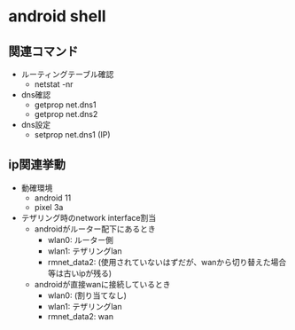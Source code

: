 # android shell

## 関連コマンド

* ルーティングテーブル確認
  * netstat -nr
* dns確認
  * getprop net.dns1
  * getprop net.dns2
* dns設定
  * setprop net.dns1 (IP)

## ip関連挙動

* 動確環境
  * android 11
  * pixel 3a
* テザリング時のnetwork interface割当
  * androidがルーター配下にあるとき
    * wlan0: ルーター側
    * wlan1: テザリングlan
    * rmnet_data2: (使用されていないはずだが、wanから切り替えた場合等は古いipが残る)
  * androidが直接wanに接続しているとき
    * wlan0: (割り当てなし)
    * wlan1: テザリングlan
    * rmnet_data2: wan